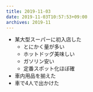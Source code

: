 ```yaml
---
title: 2019-11-03
date: 2019-11-03T10:57:53+09:00
archives: 2019-11
---
```


- 某大型スーパーに初入店した
    - とにかく量が多い
    - ホットドッグ美味しい
    - ガソリン安い
    - 定番スポット化ほぼ確
- 車内用品を揃えた
- 車で4人で出かけた

